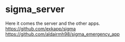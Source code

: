 # sigma_server
Here it comes the server and the other apps.
https://github.com/exkapp/sigma
https://github.com/aldairmh98/sigma_emergency_app
